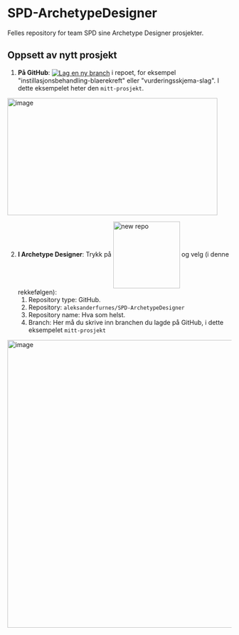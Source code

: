 # SPD-ArchetypeDesigner
Felles repository for team SPD sine Archetype Designer prosjekter.

## Oppsett av nytt prosjekt
1. **På GitHub**: <a href="../../branches"><img alt="Lag en ny branch" src="https://img.shields.io/badge/Lag%20ny%20branch-3b8640?style=flat" align="center"></a> i repoet, for eksempel "instillasjonsbehandling-blaerekreft" eller "vurderingsskjema-slag". I dette eksempelet heter den `mitt-prosjekt`. 

<a href="../../branches"><img width="472" height="263" alt="image" src="https://github.com/user-attachments/assets/003ef373-a708-4f5f-84e7-54185128266a" /></a>

2. **I Archetype Designer**: Trykk på <a href="https://tools.openehr.org/designer/"><img width="150" align="center" alt="new repo" src="https://github.com/user-attachments/assets/c8db98bf-10d3-4dbb-8636-53a181dfd23c" /></a>
 og velg (i denne rekkefølgen):
    1. Repository type: GitHub.
    2. Repository: `aleksanderfurnes/SPD-ArchetypeDesigner`
    3. Repository name: Hva som helst.
    4. Branch: Her må du skrive inn branchen du lagde på GitHub, i dette eksempelet `mitt-prosjekt`
    
 <img width="696" height="646" alt="image" src="https://github.com/user-attachments/assets/1917c546-9192-49c9-99e1-31dded4849c0" />

